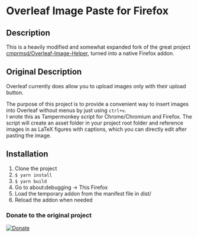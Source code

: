 # Overleaf Image Paste for Firefox
## Description
This is a heavily modified and somewhat expanded fork of the great project [cmprmsd/Overleaf-Image-Helper](https://github.com/cmprmsd/Overleaf-Image-Helper), turned into a native Firefox addon.

## Original Description
Overleaf currently does allow you to upload images only with their upload button.

The purpose of this project is to provide a convenient way to insert images into Overleaf without menus by just using `ctrl+v`.  
I wrote this as Tampermonkey script for Chrome/Chromium and Firefox. The script will create an asset folder in your project root folder and reference images in as LaTeX figures with captions, which you can directly edit after pasting the image.


## Installation

1. Clone the project
2. ```$ yarn install```
3. ```$ yarn build```
4. Go to about:debugging -> This Firefox
5. Load the temporary addon from the manifest file in dist/
6. Reload the addon when needed

### Donate to the original project
[![Donate](https://img.shields.io/badge/Donate-PayPal-green.svg)](https://www.paypal.com/donate?hosted_button_id=UPTPRDZGCRPJ8)